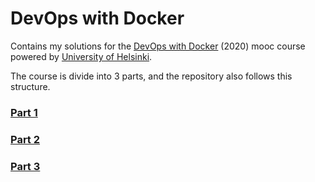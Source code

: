 # DevOps with Docker
Contains my solutions for the [DevOps with Docker](https://devopswithdocker.com) (2020) mooc course  powered by [University of Helsinki](https://www.helsinki.fi/en).  

The course is divide into 3 parts, and the repository also follows this structure. 

### [Part 1](Part1.md)

### [Part 2](Part2.md)

### [Part 3](Part3.md)